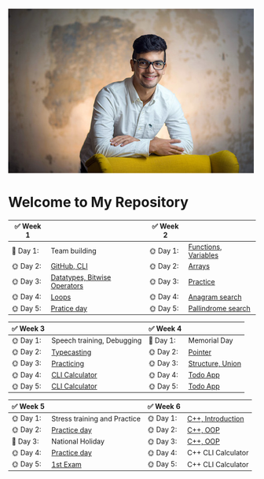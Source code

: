 ![alt text](oscar.jpg)
# Welcome to My Repository



| :white_check_mark: **Week 1** | |:white_check_mark: **Week 2**||
| ---- |---- |----- |----- |
| :wrench: Day 1: |Team building| :sun_with_face: Day 1: |[Functions, Variables](https://github.com/greenfox-academy/ozthegnp/tree/master/week-02/day-1)|
| :sun_with_face: Day 2: |[GitHub, CLI](https://github.com/greenfox-academy/ozthegnp/tree/master/week-01/day-2)|:sun_with_face: Day 2: |[Arrays](https://github.com/greenfox-academy/ozthegnp/tree/master/week-02/day-2)|
| :sun_with_face: Day 3: |[Datatypes, Bitwise Operators](https://github.com/greenfox-academy/ozthegnp/tree/master/week-01/day-3)|:sun_with_face: Day 3: |[Practice](https://github.com/greenfox-academy/ozthegnp/tree/master/week-02/day-3)|
| :sun_with_face: Day 4: |[Loops](https://github.com/greenfox-academy/ozthegnp/tree/master/week-01/day-4)|:sun_with_face: Day 4: |[Anagram search](https://github.com/greenfox-academy/ozthegnp/tree/master/week-02/day-4)|
| :sun_with_face: Day 5: |[Pratice day](https://github.com/greenfox-academy/ozthegnp/tree/master/week-01/day-5)|:sun_with_face: Day 5: |[Pallindrome search](https://github.com/greenfox-academy/ozthegnp/tree/master/week-02/day-4)|

| :white_check_mark: **Week 3** | |:white_check_mark: **Week 4**||
| ---- |---- |----- |----- |
| :sun_with_face: Day 1: |Speech training, Debugging  | :palm_tree: Day 1: |Memorial Day|
| :sun_with_face: Day 2: |[Typecasting](https://github.com/greenfox-academy/ozthegnp/tree/master/week-03/day-1)|:sun_with_face: Day 2: |[Pointer](https://github.com/greenfox-academy/ozthegnp/tree/master/week-04/day-1)|
| :sun_with_face: Day 3: |[Practicing](https://github.com/greenfox-academy/ozthegnp/tree/master/week-03/day-2)|:sun_with_face: Day 3: |[Structure, Union](https://github.com/greenfox-academy/ozthegnp/tree/master/week-04/day-2)|
| :sun_with_face: Day 4: |[CLI Calculator](https://github.com/greenfox-academy/ozthegnp/tree/master/week-03/calculator/calculator)|:sun_with_face: Day 4: |[Todo App](https://github.com/greenfox-academy/ozthegnp/tree/master/week-04/todo_app)|
| :sun_with_face: Day 5: |[CLI Calculator](https://github.com/greenfox-academy/ozthegnp/tree/master/week-03/calculator/calculator)|:sun_with_face: Day 5: |[Todo App](https://github.com/greenfox-academy/ozthegnp/tree/master/week-04/todo_app)|

| :white_check_mark: **Week 5** | |:white_check_mark: **Week 6**||
| ---- |---- |----- |----- |
| :sun_with_face: Day 1: |Stress training and Practice   | :sun_with_face: Day 1: |[C++, Introduction](https://github.com/greenfox-academy/ozthegnp/tree/master/week-06/day-1)|
| :sun_with_face: Day 2: |[Practice day](https://github.com/greenfox-academy/ozthegnp/tree/master/week-05)|:sun_with_face: Day 2: |[C++, OOP](https://github.com/greenfox-academy/ozthegnp/tree/master/week-06/day-2)|
| :palm_tree: Day 3: |National Holiday|:sun_with_face: Day 3: |[C++, OOP](https://github.com/greenfox-academy/ozthegnp/tree/master/week-06/day-3)|
| :sun_with_face: Day 4: |[Practice day](https://github.com/greenfox-academy/ozthegnp/tree/master/week-05)|:sun_with_face: Day 4: |C++ CLI Calculator|
| :sun_with_face: Day 5: |[1st Exam](https://github.com/ozthegnp/static-foundation-exam-1st)|:sun_with_face: Day 5: |C++ CLI Calculator|
